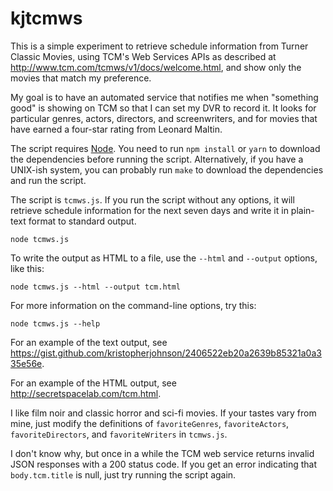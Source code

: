 kjtcmws
=======

This is a simple experiment to retrieve schedule information from Turner
Classic Movies, using TCM's Web Services APIs as described at
<http://www.tcm.com/tcmws/v1/docs/welcome.html>, and show only the
movies that match my preference.

My goal is to have an automated service that notifies me when "something good"
is showing on TCM so that I can set my DVR to record it.  It looks for
particular genres, actors, directors, and screenwriters, and for movies
that have earned a four-star rating from Leonard Maltin.

The script requires <a href="http://www.nodejs.org">Node</a>.  You need to run
`npm install` or `yarn` to download the dependencies before running the script.
Alternatively, if you have a UNIX-ish system, you can probably run `make` to
download the dependencies and run the script.

The script is `tcmws.js`.  If you run the script without any options, it will
retrieve schedule information for the next seven days and write it in
plain-text format to standard output.

    node tcmws.js

To write the output as HTML to a file, use the `--html` and `--output` options,
like this:

    node tcmws.js --html --output tcm.html

For more information on the command-line options, try this:

    node tcmws.js --help

For an example of the text output, see <https://gist.github.com/kristopherjohnson/2406522eb20a2639b85321a0a335e56e>.

For an example of the HTML output, see <http://secretspacelab.com/tcm.html>.

I like film noir and classic horror and sci-fi movies.  If your tastes vary
from mine, just modify the definitions of `favoriteGenres`, `favoriteActors`,
`favoriteDirectors`, and `favoriteWriters` in `tcmws.js`.

I don't know why, but once in a while the TCM web service returns invalid
JSON responses with a 200 status code.  If you get an error indicating that
`body.tcm.title` is null, just try running the script again.

